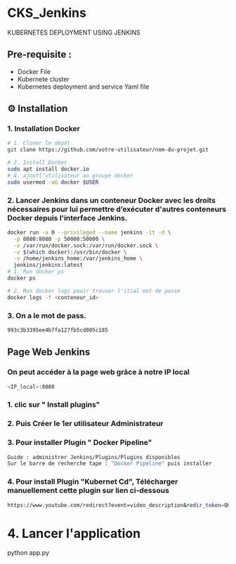 # CKS_Jenkins
KUBERNETES DEPLOYMENT USING JENKINS

## Pre-requisite :

- Docker File
- Kubernete cluster
- Kubernetes deployment and service Yaml file

## ⚙️ Installation
### 1. Installation Docker

```bash
# 1. Cloner le dépôt
git clone https://github.com/votre-utilisateur/nom-du-projet.git

# 2. Install Docker 
sudo apt install docker.io
# 4. ajoutl’utilisateur au groupe docker
sudo usermod -aG docker $USER
```

### 2. Lancer Jenkins dans un conteneur Docker avec les droits nécessaires pour lui permettre d’exécuter d'autres conteneurs Docker depuis l'interface Jenkins.
```bash
docker run -u 0 --privileged --name jenkins -it -d \
  -p 8080:8080 -p 50000:50000 \
  -v /var/run/docker.sock:/var/run/docker.sock \
  -v $(which docker):/usr/bin/docker \
  -v /home/jenkins_home:/var/jenkins_home \
  jenkins/jenkins:latest
# 1. Run docker ps
docker ps

# 2. Run docker logs pouir trouver l'itial mot de passe
docker logs -f <conteneur_id>
```
### 3. On a le mot de pass.
```bash
993c3b3395ee4b7fa127fb5cd805c185
```

## Page Web Jenkins
### On peut accéder à la page web grâce à notre IP local
```bash
<IP_local>:8080
```
### 1. clic sur " Install plugins"
### 2. Puis Créer le 1er utilisateur Administrateur
### 3. Pour installer Plugin " Docker Pipeline"
```bash
Guide : administrer Jenkins/Plugins/Plugins disponibles
Sur le barre de recherche tape : "Docker Pipeline" puis installer
```
### 4. Pour install Plugin "Kubernet Cd", Télécharger manuellement cette plugin sur lien ci-dessous
```bash
https://www.youtube.com/redirect?event=video_description&redir_token=QUFFLUhqbU1CZTRWdVpJdDVxM2NFSWVtOWdnNzQwNnltQXxBQ3Jtc0ttelBiT1NIcHpsNW80U255cHlqdHU3cUYteUlKTk5HUFVWV2dJRURIRmdxbWE3eGxiRXJSYy1WbTN3QlBJbWd5ZnY4RDI5VXJtQnhpbDhtaHZsbndBOWFXSXh6ZTg3YXFoeUY5bWdWRWdYd1dfRFUxcw&q=https%3A%2F%2Fupdates.jenkins.io%2Fdownload%2Fplugins%2Fkubernetes-cd%2F1.0.0%2Fkubernetes-cd.hpi&v=XE_mAhxZpwU
```




# 4. Lancer l'application
python app.py
